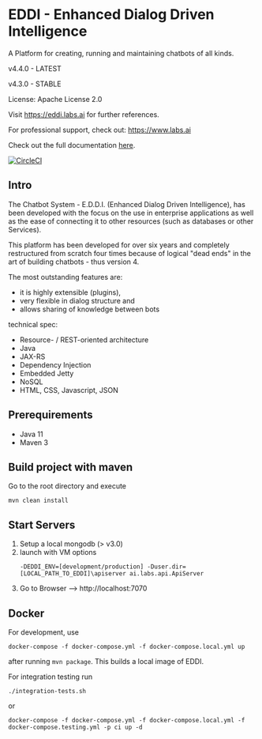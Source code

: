 # EDDI - Enhanced Dialog Driven Intelligence

A Platform for creating, running and maintaining chatbots of all kinds.

v4.4.0 - LATEST

v4.3.0 - STABLE

License: Apache License 2.0

Visit https://eddi.labs.ai for further references.

For professional support, check out: https://www.labs.ai

Check out the full documentation [here](https://labsai.atlassian.net/wiki/display/EDDI/).

[![CircleCI](https://circleci.com/gh/labsai/EDDI/tree/master.svg?style=svg)](https://circleci.com/gh/labsai/EDDI/tree/master)

## Intro

The Chatbot System - E.D.D.I. (Enhanced Dialog Driven Intelligence), 
has been developed with the focus on the use in enterprise applications as well as 
the ease of connecting it to other resources (such as databases or other Services). 

This platform has been developed for over six years and completely restructured from scratch four times 
because of logical "dead ends" in the art of building chatbots - thus version 4.

The most outstanding features are: 
* it is highly extensible (plugins), 
* very flexible in dialog structure and 
* allows sharing of knowledge between bots

technical spec:
* Resource- / REST-oriented architecture
* Java
* JAX-RS
* Dependency Injection
* Embedded Jetty
* NoSQL
* HTML, CSS, Javascript, JSON


## Prerequirements

- Java 11
- Maven 3


## Build project with maven
Go to the root directory and execute

    mvn clean install


## Start Servers
1. Setup a local mongodb (> v3.0)
2. launch with VM options 
    ```
    -DEDDI_ENV=[development/production] -Duser.dir=[LOCAL_PATH_TO_EDDI]\apiserver ai.labs.api.ApiServer
    ```
3. Go to Browser --> http://localhost:7070

## Docker

For development, use

```
docker-compose -f docker-compose.yml -f docker-compose.local.yml up
```

after running `mvn package`. This builds a local image of EDDI.

For integration testing run 
```
./integration-tests.sh
```
or
```
docker-compose -f docker-compose.yml -f docker-compose.local.yml -f docker-compose.testing.yml -p ci up -d
```
